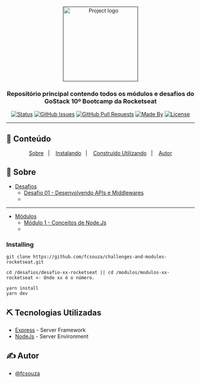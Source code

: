 <p align="center">
  <a href="" rel="noopener">
 <img width=200px src="https://rocketseat-cdn.s3-sa-east-1.amazonaws.com/bootcamp-header.png" alt="Project logo"></a>
</p>

<h3 align="center">Repositório principal contendo todos os módulos e desafios do GoStack 10º Bootcamp da Rocketseat</h3>

<div align="center">

[![Status](https://img.shields.io/badge/status-active-success.svg)]()
[![GitHub Issues](https://img.shields.io/github/languages/count/fcsouza/challenges-and-modules-rocketseat)]()
[![GitHub Pull Requests](https://img.shields.io/github/last-commit/fcsouza/challenges-and-modules-rocketseat)]()
[![Made By](https://img.shields.io/badge/Made%20By-Fabricio%20Cavalcante-brightgreen)]()
[![License](https://img.shields.io/badge/license-MIT-blue.svg)](/LICENSE)

</div>

---

## 📝 Conteúdo
<p align="center">
<a href="#about">Sobre</a>&nbsp;&nbsp;&nbsp;|&nbsp;&nbsp;&nbsp;
<a href="#installing">Instalando</a>&nbsp;&nbsp;&nbsp;|&nbsp;&nbsp;&nbsp;
<a href="#built_using">Construído Utilizando</a>&nbsp;&nbsp;&nbsp;|&nbsp;&nbsp;&nbsp;
<a href="#authors">Autor</a>
</p>


## 🧐 Sobre <a name = "about"></a>
* [Desafios](https://github.com/fcsouza/challenges-and-modules-rocketseat/tree/master/Desafios)
  * [Desafio 01 -  Desenvolvendo APIs e Middlewares](https://github.com/fcsouza/challenges-and-modules-rocketseat/tree/master/Desafios/desafio-01-rocketseat)
  * [](http://github.com)
  
---

* [Módulos](https://github.com/fcsouza/challenges-and-modules-rocketseat/tree/master/Modulos)
  * [Módulo 1 - Conceitos de Node.Js](https://github.com/fcsouza/challenges-and-modules-rocketseat/tree/master/Modulos/modulo-01-rocketseat)
  * [](http://github.com)

### Installing <a name = "installing"></a>

```
git clone https://github.com/fcsouza/challenges-and-modules-rocketseat.git

cd /desafios/desafio-xx-rocketseat || cd /modulos/modulos-xx-rocketseat <- Onde xx é o número.

yarn install
yarn dev
```

## ⛏️ Tecnologias Utilizadas <a name = "built_using"></a>

- [Express](https://expressjs.com/) - Server Framework
- [NodeJs](https://nodejs.org/en/) - Server Environment

## ✍️ Autor <a name = "authors"></a>

- [@fcsouza](https://github.com/fcsouza)
